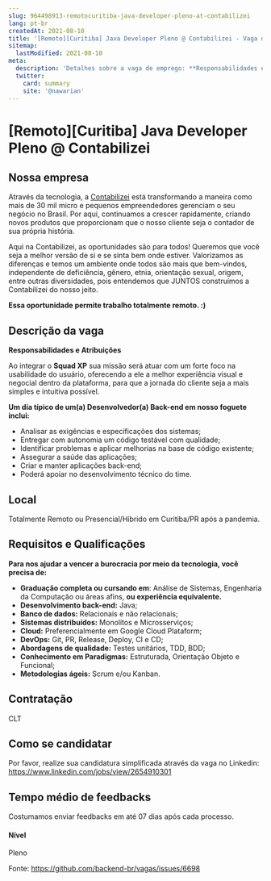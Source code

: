 ```yaml
---
slug: 964498913-remotocuritiba-java-developer-pleno-at-contabilizei
lang: pt-br
createdAt: 2021-08-10
title: '[Remoto][Curitiba] Java Developer Pleno @ Contabilizei - Vaga de Emprego'
sitemap:
  lastModified: 2021-08-10
meta:
  description: 'Detalhes sobre a vaga de emprego: **Responsabilidades e Atribuições** Ao integrar o **Squad XP** sua missão será atuar com um forte foco na usabilidade do usuário, oferecendo a ele a melhor experiência visual e negocial dentro da plataforma, para que a jornada do cliente seja a mais simples e intuitiva possível. **Um dia típico de um(a) Desenvolvedor(a) Back-end em nosso foguete inclui:** - Analisar as exigências e especificações dos sistemas; - Entregar com autonomia um código testável com qualidade; - Identificar problemas e aplicar melhorias na base de código existente; - Assegurar a saúde das aplicações; - Criar e manter aplicações back-end; - Poderá apoiar no desenvolvimento técnico do time.'
  twitter:
    card: summary
    site: '@nawarian'
---
```


# [Remoto][Curitiba] Java Developer Pleno @ Contabilizei

## Nossa empresa

Através da tecnologia, a [Contabilizei](https://www.linkedin.com/company/contabilizei/) está transformando a maneira como mais de 30 mil micro e pequenos empreendedores gerenciam o seu negócio no Brasil. Por aqui, continuamos a crescer rapidamente, criando novos produtos que proporcionam que o nosso cliente seja o contador de sua própria história.

Aqui na Contabilizei, as oportunidades são para todos! Queremos que você seja a melhor versão de si e se sinta bem onde estiver. Valorizamos as diferenças e temos um ambiente onde todos são mais que bem-vindos, independente de deficiência, gênero, etnia, orientação sexual, origem, entre outras diversidades, pois entendemos que JUNTOS construímos a Contabilizei do nosso jeito.

**Essa oportunidade permite trabalho totalmente remoto. :)**

## Descrição da vaga

**Responsabilidades e Atribuições**

Ao integrar o **Squad XP** sua missão será atuar com um forte foco na usabilidade do usuário, oferecendo a ele a melhor experiência visual e negocial dentro da plataforma, para que a jornada do cliente seja a mais simples e intuitiva possível.

**Um dia típico de um(a) Desenvolvedor(a) Back-end em nosso foguete inclui:**

- Analisar as exigências e especificações dos sistemas;
- Entregar com autonomia um código testável com qualidade;
- Identificar problemas e aplicar melhorias na base de código existente;
- Assegurar a saúde das aplicações;
- Criar e manter aplicações back-end;
- Poderá apoiar no desenvolvimento técnico do time.


## Local

Totalmente Remoto ou Presencial/Híbrido em Curitiba/PR após a pandemia. 

## Requisitos e Qualificações

**Para nos ajudar a vencer a burocracia por meio da tecnologia, você precisa de:**

- **Graduação completa ou cursando em**: Análise de Sistemas, Engenharia da Computação ou áreas afins, **ou experiência equivalente.**
- **Desenvolvimento back-end:** Java;
- **Banco de dados:** Relacionais e não relacionais;
- **Sistemas distribuídos:** Monolitos e Microsserviços;
- **Cloud:** Preferencialmente em Google Cloud Plataform;
- **DevOps:** Git, PR, Release, Deploy, CI e CD;
- **Abordagens de qualidade:** Testes unitários, TDD, BDD;
- **Conhecimento em Paradigmas:** Estruturada, Orientação Objeto e Funcional;
- **Metodologias ágeis:** Scrum e/ou Kanban.

## Contratação

CLT

## Como se candidatar

Por favor, realize sua candidatura simplificada através da vaga no Linkedin:  https://www.linkedin.com/jobs/view/2654910301

## Tempo médio de feedbacks

Costumamos enviar feedbacks em até 07 dias após cada processo.

#### Nível

Pleno

Fonte: https://github.com/backend-br/vagas/issues/6698